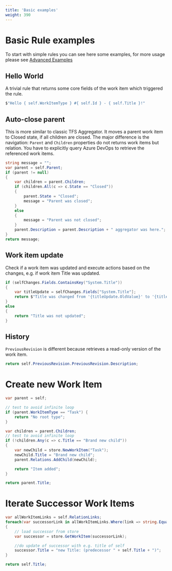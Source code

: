 ```yaml
---
title: 'Basic examples'
weight: 390
---
```


# Basic Rule examples

To start with simple rules you can see here some examples,
for more usage please see [Advanced Examples](rule-examples-advanced.md)


## Hello World

A trivial rule that returns some core fields of the work item which triggered the rule.

```csharp
$"Hello { self.WorkItemType } #{ self.Id } - { self.Title }!"
```


## Auto-close parent

This is more similar to classic TFS Aggregator.
It moves a parent work item to Closed state, if all children are closed.
The major difference is the navigation: `Parent` and `Children` properties do not returns work items but relation. You have to explicitly query Azure DevOps to retrieve the referenced work items.

```csharp
string message = "";
var parent = self.Parent;
if (parent != null)
{
    var children = parent.Children;
    if (children.All(c => c.State == "Closed"))
    {
        parent.State = "Closed";
        message = "Parent was closed";
    }
    else
    {
        message = "Parent was not closed";
    }
    parent.Description = parent.Description + " aggregator was here.";
}
return message;
```


## Work item update

Check if a work item was updated and execute actions based on the changes, e.g. if work item Title was updated.

```csharp
if (selfChanges.Fields.ContainsKey("System.Title"))
{
    var titleUpdate = selfChanges.Fields["System.Title"];
    return $"Title was changed from '{titleUpdate.OldValue}' to '{titleUpdate.NewValue}'";
}
else
{
    return "Title was not updated";
}
```


## History

`PreviousRevision` is different because retrieves a read-only version of the work item.

```csharp
return self.PreviousRevision.PreviousRevision.Description;
```


# Create new Work Item
```csharp
var parent = self;

// test to avoid infinite loop
if (parent.WorkItemType == "Task") {
    return "No root type";
}

var children = parent.Children;
// test to avoid infinite loop
if (!children.Any(c => c.Title == "Brand new child"))
{
    var newChild = store.NewWorkItem("Task");
    newChild.Title = "Brand new child";
    parent.Relations.AddChild(newChild);

    return "Item added";
}

return parent.Title;
```

# Iterate Successor Work Items


```csharp
var allWorkItemLinks = self.RelationLinks;
foreach(var successorLink in allWorkItemLinks.Where(link => string.Equals("System.LinkTypes.Dependency-Forward", link.Rel)))
{
    // load successor from store
    var successor = store.GetWorkItem(successorLink);

    //do update of successor with e.g. title of self
    successor.Title = "new Title: (predecessor " + self.Title + ")";
}

return self.Title;
```
